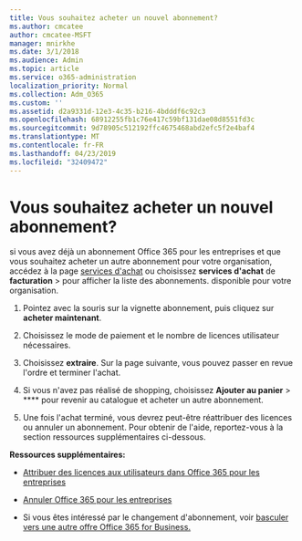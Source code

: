 ```yaml
---
title: Vous souhaitez acheter un nouvel abonnement?
ms.author: cmcatee
author: cmcatee-MSFT
manager: mnirkhe
ms.date: 3/1/2018
ms.audience: Admin
ms.topic: article
ms.service: o365-administration
localization_priority: Normal
ms.collection: Adm_O365
ms.custom: ''
ms.assetid: d2a9331d-12e3-4c35-b216-4bdddf6c92c3
ms.openlocfilehash: 68912255fb1c76e417c59bf131dae08d8551fd3c
ms.sourcegitcommit: 9d78905c512192ffc4675468abd2efc5f2e4baf4
ms.translationtype: MT
ms.contentlocale: fr-FR
ms.lasthandoff: 04/23/2019
ms.locfileid: "32409472"
---
```

# <a name="looking-to-buy-a-new-subscription"></a>Vous souhaitez acheter un nouvel abonnement?

si vous avez déjà un abonnement Office 365 pour les entreprises et que vous souhaitez acheter un autre abonnement pour votre organisation, accédez à la page [services d'achat](https://go.microsoft.com/fwlink/p/?linkid=868433) ou choisissez **services d'achat** de **facturation** \> pour afficher la liste des abonnements. disponible pour votre organisation. 
  
1. Pointez avec la souris sur la vignette abonnement, puis cliquez sur **acheter maintenant**.
    
2. Choisissez le mode de paiement et le nombre de licences utilisateur nécessaires.
    
3. Choisissez **extraire**. Sur la page suivante, vous pouvez passer en revue l'ordre et terminer l'achat.
    
4. Si vous n'avez pas réalisé de shopping, choisissez **Ajouter au panier** \> **** pour revenir au catalogue et acheter un autre abonnement. 
    
5. Une fois l'achat terminé, vous devrez peut-être réattribuer des licences ou annuler un abonnement. Pour obtenir de l'aide, reportez-vous à la section ressources supplémentaires ci-dessous.
    
 **Ressources supplémentaires:**
  
- [Attribuer des licences aux utilisateurs dans Office 365 pour les entreprises](https://support.office.com/article/997596b5-4173-4627-b915-36abac6786dc)
    
- [Annuler Office 365 pour les entreprises](https://support.office.com/article/b1bc0bef-4608-4601-813a-cdd9f746709a)
    
- Si vous êtes intéressé par le changement d'abonnement, voir [basculer vers une autre offre Office 365 for Business.](https://support.office.com/article/73318661-8f33-478b-bcc7-fb8d69dbb22a)
    

